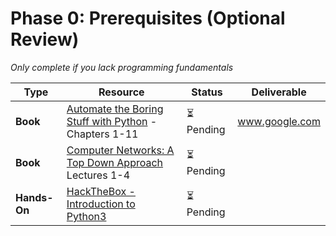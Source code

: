 # Phase 0: Prerequisites (Optional Review)
*Only complete if you lack programming fundamentals* 


| Type         | Resource                                                                                                         | Status    | Deliverable |
| ------------ | ---------------------------------------------------------------------------------------------------------------- | --------- | ----------- |
| **Book**     | [Automate the Boring Stuff with Python](https://automatetheboringstuff.com/) - Chapters 1-11                     | ⏳ Pending | www.google.com |
| **Book**     | [Computer Networks: A Top Down Approach](https://gaia.cs.umass.edu/kurose_ross/online_lectures.htm) Lectures 1-4 | ⏳ Pending | |
| **Hands-On** | [HackTheBox - Introduction to Python3](https://academy.hackthebox.com/module/details/88)                         | ⏳ Pending | |
